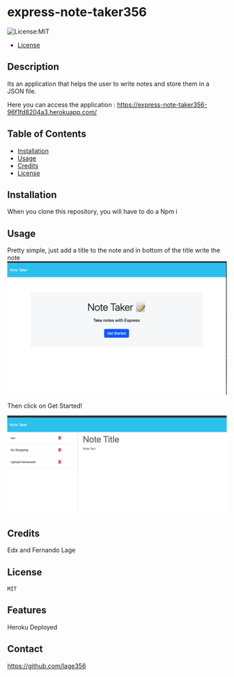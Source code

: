 # express-note-taker356

![License:MIT](https://img.shields.io/badge/License-MIT-yellow.svg)

- [License](#license)

## Description

Its an application that helps the user to write notes and store them in a JSON file.



Here you can access the application : https://express-note-taker356-96f1fd8204a3.herokuapp.com/

## Table of Contents

- [Installation](#installation)
- [Usage](#usage)
- [Credits](#credits)
- [License](#license)

## Installation

When you clone this repository, you will have to do a Npm i



## Usage

Pretty simple, just add a title to the note and in bottom of the title write the note
![Welcome Page](/welcomeScreen.png)

Then click on Get Started!

![Notes Page](/notesScreen.png)

## Credits

Edx and Fernando Lage

## License

    MIT

## Features

Heroku Deployed

## Contact

https://github.com/lage356


